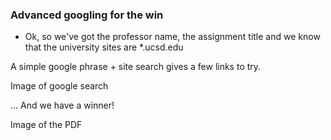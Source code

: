 ### Advanced googling for the win

* Ok, so we've got the professor name, the assignment title and we know that the university sites are *.ucsd.edu

A simple google phrase + site search gives a few links to try.

Image of google search

... And we have a winner!

Image of the PDF